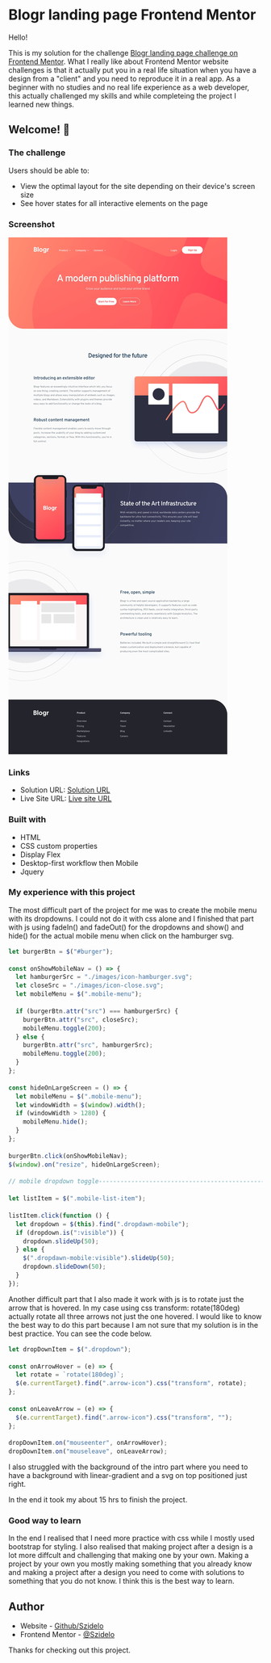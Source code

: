 # Blogr landing page Frontend Mentor

Hello!

This is my solution for the challenge [Blogr landing page challenge on Frontend Mentor](https://www.frontendmentor.io/challenges/blogr-landing-page-EX2RLAApP). What I really like about Frontend Mentor website challenges is that it actually put you in a real life situation when you have a design from a "client" and you need to reproduce it in a real app. As a beginner with no studies and no real life experience as a web developer, this actually challenged my skills and while completeing the project I learned new things.

## Welcome! 👋

### The challenge

Users should be able to:

- View the optimal layout for the site depending on their device's screen size
- See hover states for all interactive elements on the page

### Screenshot

![Blogr landing page coding challenge](./design/desktop-design.jpg)

### Links

- Solution URL: [Solution URL](https://www.frontendmentor.io/solutions/blogr-landing-page-using-html-css-and-js-eKy7fJjmz8)
- Live Site URL: [Live site URL](https://szidelo.github.io/Blogr_frontend_mentor_challenge/)

### Built with

- HTML
- CSS custom properties
- Display Flex
- Desktop-first workflow then Mobile
- Jquery

### My experience with this project

The most difficult part of the project for me was to create the mobile menu with its dropdowns. I could not do it with css alone and I finished that part with js using fadeIn() and fadeOut() for the dropdowns and show() and hide() for the actual mobile menu when click on the hamburger svg.

```js
let burgerBtn = $("#burger");

const onShowMobileNav = () => {
  let hamburgerSrc = "./images/icon-hamburger.svg";
  let closeSrc = "./images/icon-close.svg";
  let mobileMenu = $(".mobile-menu");

  if (burgerBtn.attr("src") === hamburgerSrc) {
    burgerBtn.attr("src", closeSrc);
    mobileMenu.toggle(200);
  } else {
    burgerBtn.attr("src", hamburgerSrc);
    mobileMenu.toggle(200);
  }
};

const hideOnLargeScreen = () => {
  let mobileMenu = $(".mobile-menu");
  let windowWidth = $(window).width();
  if (windowWidth > 1280) {
    mobileMenu.hide();
  }
};

burgerBtn.click(onShowMobileNav);
$(window).on("resize", hideOnLargeScreen);

// mobile dropdown toggle---------------------------------------------------------

let listItem = $(".mobile-list-item");

listItem.click(function () {
  let dropdown = $(this).find(".dropdawn-mobile");
  if (dropdown.is(":visible")) {
    dropdown.slideUp(50);
  } else {
    $(".dropdawn-mobile:visible").slideUp(50);
    dropdown.slideDown(50);
  }
});
```

Another difficult part that I also made it work with js is to rotate just the arrow that is hovered. In my case using css transform: rotate(180deg) actually rotate all three arrows not just the one hovered. I would like to know the best way to do this part because I am not sure that my solution is in the best practice. You can see the code below.

```js
let dropDownItem = $(".dropdown");

const onArrowHover = (e) => {
  let rotate = `rotate(180deg)`;
  $(e.currentTarget).find(".arrow-icon").css("transform", rotate);
};

const onLeaveArrow = (e) => {
  $(e.currentTarget).find(".arrow-icon").css("transform", "");
};

dropDownItem.on("mouseenter", onArrowHover);
dropDownItem.on("mouseleave", onLeaveArrow);
```

I also struggled with the background of the intro part where you need to have a background with linear-gradient and a svg on top positioned just right.

In the end it took my about 15 hrs to finish the project.

### Good way to learn

In the end I realised that I need more practice with css while I mostly used bootstrap for styling. I also realised that making project after a design is a lot more diffcult and challenging that making one by your own. Making a project by your own you mostly making something that you already know and making a project after a design you need to come with solutions to something that you do not know. I think this is the best way to learn.

## Author

- Website - [Github/Szidelo](https://github.com/Szidelo)
- Frontend Mentor - [@Szidelo](https://www.frontendmentor.io/profile/Szidelo)

Thanks for checking out this project.
